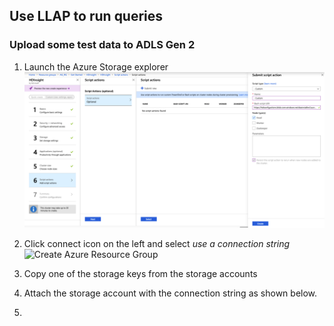 ##  Use LLAP to run queries 

### Upload some test data to ADLS Gen 2

1. Launch the Azure Storage explorer 
![Create Azure Resource Group](https://github.com/arnabganguly/llap-hdinsight/blob/master/images/Picture14.png)
  
2. Click connect icon on the left and select *use a connection string*
![Create Azure Resource Group](https://github.com/arnabganguly/llap-hdinsight/blob/master/images/Picture15png)

3. Copy one of the storage keys from the storage accounts
 
5. Attach the storage account with the connection string as shown   below.
6. 





<!--stackedit_data:
eyJoaXN0b3J5IjpbMTEyMzgwNzk5OCw0ODQyMDI1MTIsNTczND
AwNjAxLDIwNDAyOTc2MjJdfQ==
-->